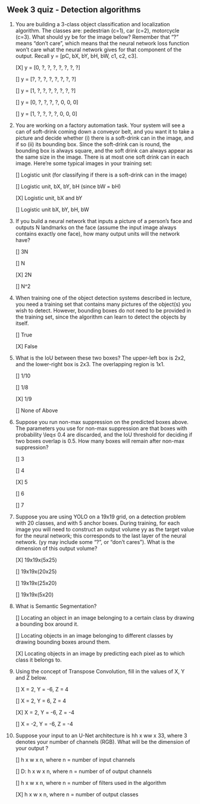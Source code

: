 ## Week 3 quiz - Detection algorithms

1. You are building a 3-class object classification and localization algorithm. The classes are: pedestrian (c=1), car (c=2), motorcycle (c=3). What should yy be for the image below? Remember that “?” means “don’t care”, which means that the neural network loss function won’t care what the neural network gives for that component of the output. Recall y = [pC, bX, bY, bH, bW, c1, c2, c3].

    [X] y = [0, ?, ?, ?, ?, ?, ?, ?]

    [] y = [?, ?, ?, ?, ?, ?, ?, ?]

    [] y = [1, ?, ?, ?, ?, ?, ?, ?]

    [] y = [0, ?, ?, ?, ?, 0, 0, 0]

    [] y = [1, ?, ?, ?, ?, 0, 0, 0]

2. You are working on a factory automation task. Your system will see a can of soft-drink coming down a conveyor belt, and you want it to take a picture and decide whether (i) there is a soft-drink can in the image, and if so (ii) its bounding box. Since the soft-drink can is round, the bounding box is always square, and the soft drink can always appear as the same size in the image. There is at most one soft drink can in each image. Here’re some typical images in your training set:

    [] Logistic unit (for classifying if there is a soft-drink can in the image)
    
    [] Logistic unit, bX, bY, bH (since bW = bH)

    [X] Logistic unit, bX and bY

    [] Logistic unit bX, bY, bH, bW

3. If you build a neural network that inputs a picture of a person’s face and outputs N landmarks on the face (assume the input image always contains exactly one face), how many output units will the network have?

    [] 3N
    
    [] N

    [X] 2N

    [] N^2

4. When training one of the object detection systems described in lecture, you need a training set that contains many pictures of the object(s) you wish to detect. However, bounding boxes do not need to be provided in the training set, since the algorithm can learn to detect the objects by itself.

    [] True

    [X] False

5. What is the IoU between these two boxes? The upper-left box is 2x2, and the lower-right box is 2x3. The overlapping region is 1x1. 

    [] 1/10
    
    [] 1/8

    [X] 1/9

    [] None of Above

6. Suppose you run non-max suppression on the predicted boxes above. The parameters you use for non-max suppression are that boxes with probability \leq≤ 0.4 are discarded, and the IoU threshold for deciding if two boxes overlap is 0.5. How many boxes will remain after non-max suppression?

    [] 3
    
    [] 4

    [X] 5

    [] 6

    [] 7

7. Suppose you are using YOLO on a 19x19 grid, on a detection problem with 20 classes, and with 5 anchor boxes. During training, for each image you will need to construct an output volume yy as the target value for the neural network; this corresponds to the last layer of the neural network. (yy may include some “?”, or “don’t cares”). What is the dimension of this output volume?

    [X] 19x19x(5x25)
    
    [] 19x19x(20x25)

    [] 19x19x(25x20)

    [] 19x19x(5x20)

8. What is Semantic Segmentation?

    [] Locating an object in an image belonging to a certain class by drawing a bounding box around it.
    
    [] Locating objects in an image belonging to different classes by drawing bounding boxes around them.

    [X] Locating objects in an image by predicting each pixel as to which class it belongs to.

9. Using the concept of Transpose Convolution, fill in the values of X, Y and Z below.

    [] X = 2, Y = -6, Z = 4
    
    [] X = 2, Y = 6, Z = 4

    [X] X = 2, Y = -6, Z = -4

    [] X = -2, Y = -6, Z = -4

10. Suppose your input to an U-Net architecture is hh x ww x 33, where 3 denotes your number of channels (RGB). What will be the dimension of your output ?

    [] h x w x n, where n = number of input channels
    
    [] D: h x w x n, where n = number of of output channels

    [] h x w x n, where n = number of filters used in the algorithm

    [X] h x w x n, where n = number of output classes
